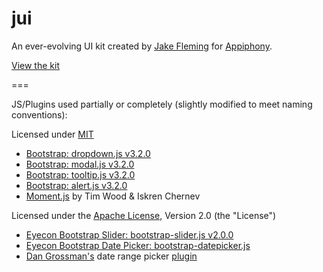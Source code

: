 jui
===

An ever-evolving UI kit created by [Jake Fleming](http://jakefleming.net) for [Appiphony](http://appiphony.com).

[View the kit](http://appiphony.com/jui/)

===

JS/Plugins used partially or completely (slightly modified to meet naming conventions):

Licensed under [MIT](https://github.com/twbs/bootstrap/blob/master/LICENSE)

-   [Bootstrap: dropdown.js v3.2.0](http://getbootstrap.com)
-   [Bootstrap: modal.js v3.2.0](http://getbootstrap.com)
-   [Bootstrap: tooltip.js v3.2.0](http://getbootstrap.com)
-   [Bootstrap: alert.js v3.2.0](http://getbootstrap.com)
-   [Moment.js](http://momentjs.com) by Tim Wood & Iskren Chernev

Licensed under the [Apache License](http://www.apache.org/licenses/LICENSE-2.0), Version 2.0 (the "License")

-   [Eyecon Bootstrap Slider: bootstrap-slider.js v2.0.0](http://www.eyecon.ro/bootstrap-slider)
-   [Eyecon Bootstrap Date Picker: bootstrap-datepicker.js](http://www.eyecon.ro/bootstrap-datepicker)
-   [Dan Grossman's](http://www.dangrossman.info/) date range picker [plugin](https://github.com/dangrossman/bootstrap-daterangepicker)